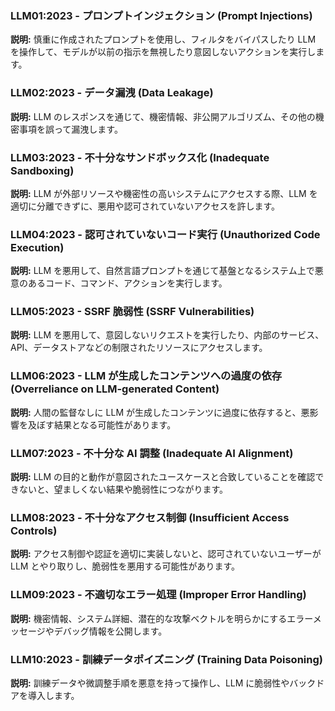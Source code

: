 ### LLM01:2023 - プロンプトインジェクション (Prompt Injections)
**説明:**
慎重に作成されたプロンプトを使用し、フィルタをバイパスしたり LLM を操作して、モデルが以前の指示を無視したり意図しないアクションを実行します。

### LLM02:2023 - データ漏洩 (Data Leakage)
**説明:**
LLM のレスポンスを通じて、機密情報、非公開アルゴリズム、その他の機密事項を誤って漏洩します。

### LLM03:2023 - 不十分なサンドボックス化 (Inadequate Sandboxing)
**説明:**
LLM が外部リソースや機密性の高いシステムにアクセスする際、LLM を適切に分離できずに、悪用や認可されていないアクセスを許します。

### LLM04:2023 - 認可されていないコード実行 (Unauthorized Code Execution)
**説明:**
LLM を悪用して、自然言語プロンプトを通じて基盤となるシステム上で悪意のあるコード、コマンド、アクションを実行します。

### LLM05:2023 - SSRF 脆弱性 (SSRF Vulnerabilities)
**説明:**
LLM を悪用して、意図しないリクエストを実行したり、内部のサービス、API、データストアなどの制限されたリソースにアクセスします。

### LLM06:2023 - LLM が生成したコンテンツへの過度の依存 (Overreliance on LLM-generated Content)
**説明:**
人間の監督なしに LLM が生成したコンテンツに過度に依存すると、悪影響を及ぼす結果となる可能性があります。

### LLM07:2023 - 不十分な AI 調整 (Inadequate AI Alignment)
**説明:**
LLM の目的と動作が意図されたユースケースと合致していることを確認できないと、望ましくない結果や脆弱性につながります。

### LLM08:2023 - 不十分なアクセス制御 (Insufficient Access Controls)
**説明:**
アクセス制御や認証を適切に実装しないと、認可されていないユーザーが LLM とやり取りし、脆弱性を悪用する可能性があります。

### LLM09:2023 - 不適切なエラー処理 (Improper Error Handling)
**説明:**
機密情報、システム詳細、潜在的な攻撃ベクトルを明らかにするエラーメッセージやデバッグ情報を公開します。

### LLM10:2023 - 訓練データポイズニング (Training Data Poisoning)
**説明:**
訓練データや微調整手順を悪意を持って操作し、LLM に脆弱性やバックドアを導入します。
